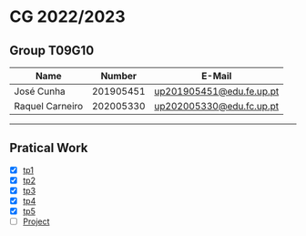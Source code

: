 # CG 2022/2023

## Group T09G10
| Name             | Number    | E-Mail             |
| ---------------- | --------- | ------------------ |
| José Cunha         | 201905451 | up201905451@edu.fe.up.pt               |
| Raquel Carneiro         | 202005330 | up202005330@edu.fc.up.pt                |

----

## Pratical Work

  - [x] [tp1](tp1/README.md)
  - [x] [tp2](tp2/README.md)
  - [x] [tp3](tp3/README.md)
  - [x] [tp4](tp4/README.md)
  - [x] [tp5](tp5/README.md)
  - [ ] [Project](proj/README.md)
